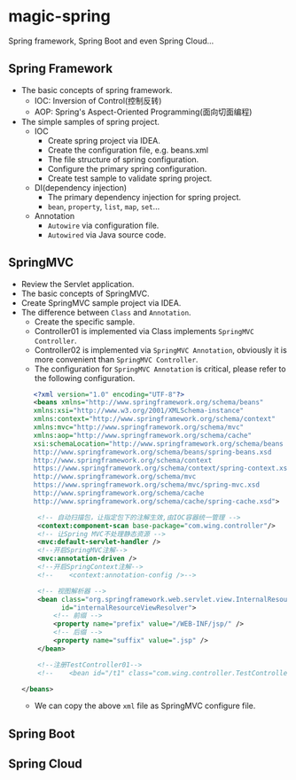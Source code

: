 # magic-spring
Spring framework, Spring Boot and even Spring Cloud...
## Spring Framework
- The basic concepts of spring framework.
    - IOC: Inversion of Control(控制反转)
    - AOP: Spring's Aspect-Oriented Programming(面向切面编程)
- The simple samples of spring project.
    - IOC
        - Create spring project via IDEA.
        - Create the configuration file, e.g. beans.xml
        - The file structure of spring configuration. 
        - Configure the primary spring configuration.
        - Create test sample to validate spring project.        
    - DI(dependency injection)
        - The primary dependency injection for spring project.
        - `bean`,  `property`, `list`, `map`, `set`...
    - Annotation
        - `Autowire` via configuration file.
        -  `Autowired` via Java source code.

## SpringMVC
- Review the Servlet application.
- The basic concepts of SpringMVC.
- Create SpringMVC sample project via IDEA.
- The difference between `Class` and `Annotation`.
    - Create the specific sample.
    - Controller01 is implemented via Class implements `SpringMVC Controller`.
    - Controller02 is implemented via `SpringMVC Annotation`, obviously it is more convenient than `SpringMVC Controller`.
    - The configuration for `SpringMVC Annotation` is critical, please refer to the following configuration.
    ```xml
       <?xml version="1.0" encoding="UTF-8"?>
       <beans xmlns="http://www.springframework.org/schema/beans"
       xmlns:xsi="http://www.w3.org/2001/XMLSchema-instance"
       xmlns:context="http://www.springframework.org/schema/context"
       xmlns:mvc="http://www.springframework.org/schema/mvc"
       xmlns:aop="http://www.springframework.org/schema/cache"
       xsi:schemaLocation="http://www.springframework.org/schema/beans
       http://www.springframework.org/schema/beans/spring-beans.xsd
       http://www.springframework.org/schema/context
       https://www.springframework.org/schema/context/spring-context.xsd
       http://www.springframework.org/schema/mvc
       https://www.springframework.org/schema/mvc/spring-mvc.xsd
       http://www.springframework.org/schema/cache
       http://www.springframework.org/schema/cache/spring-cache.xsd">

        <!-- 自动扫描包，让指定包下的注解生效,由IOC容器统一管理 -->
        <context:component-scan base-package="com.wing.controller"/>
        <!-- 让Spring MVC不处理静态资源 -->
        <mvc:default-servlet-handler />
        <!--开启SpringMVC注解-->
        <mvc:annotation-driven />
        <!--开启SpringContext注解-->
        <!--    <context:annotation-config />-->

        <!-- 视图解析器 -->
        <bean class="org.springframework.web.servlet.view.InternalResourceViewResolver"
              id="internalResourceViewResolver">
            <!-- 前缀 -->
            <property name="prefix" value="/WEB-INF/jsp/" />
            <!-- 后缀 -->
            <property name="suffix" value=".jsp" />
        </bean>

        <!--注册TestController01-->
        <!--    <bean id="/t1" class="com.wing.controller.TestController01"/>-->

    </beans>
    ``` 
    - We can copy the above `xml` file as SpringMVC configure file.

## Spring Boot
## Spring Cloud
